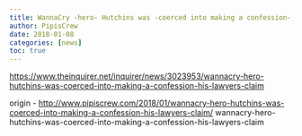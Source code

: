 ```yaml
---
title: WannaCry -hero- Hutchins was -coerced into making a confession-, his lawyers claim
author: PipisCrew
date: 2018-01-08
categories: [news]
toc: true
---
```


https://www.theinquirer.net/inquirer/news/3023953/wannacry-hero-hutchins-was-coerced-into-making-a-confession-his-lawyers-claim

origin - http://www.pipiscrew.com/2018/01/wannacry-hero-hutchins-was-coerced-into-making-a-confession-his-lawyers-claim/ wannacry-hero-hutchins-was-coerced-into-making-a-confession-his-lawyers-claim